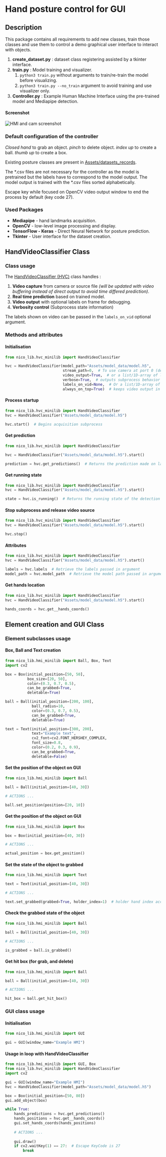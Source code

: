 # Hand posture control for GUI

## Description
This package contains all requirements to add new classes, 
train those classes and use them to control a demo graphical user interface to interact with objects.

1. **create_dataset.py** : dataset class registering assisted by a tkinter interface.
2. **train.py** : Model training and visualizer.
   1. `python3 train.py` without arguments to train/re-train the model before visualizing.
   2. `python3 train.py --no_train` argument to avoid training and use visualizer only.
3. **Controller.py** : Example Human Machine Interface using the pre-trained model and Mediapipe detection.

#### Screenshot
![HMI and cam screenshot](screenshots/HMI_and_cam.png)

### Default configuration of the controller
*Closed hand* to grab an object.
*pinch* to delete object.
*index up* to create a ball.
*thumb up* to create a box.

Existing posture classes are present in [Assets/datasets_records](Assets/datasets_records).

The *.csv files are not necessary for the controller as the model is pretrained 
but the labels have to correspond to the model output.
The model output is trained with the *.csv files sorted alphabetically.

Escape key while focused on OpenCV video output window to end the process by default (key code 27).

### Used Packages

* **Mediapipe** - hand landmarks acquisition.
* **OpenCV** - low-level image processing and display.
* **TensorFlow - Keras** - Direct Neural Network for posture prediction.
* **Tkinter** - User interface for the dataset creation.

## HandVideoClassifier Class

### Class usage

The [HandVideoClassifier (HVC)](nico_lib/hvc_minilib.py) class handles :

1. **Video capture** from camera or source file 
*(will be updated with video buffering instead of direct output to avoid time differed prediction)*.
2. **Real time prediction** based on trained model.
3. **Video output** with optional labels on frame for debugging.
4. **Verbosity control** (Subprocess state information)

The labels shown on video can be passed in the `labels_on_vid` optional argument.

### Methods and attributes

#### Initialisation

```python
from nico_lib.hvc_minilib import HandVideoClassifier

hvc = HandVideoClassifier(model_path="Assets/model_data/model.h5",
                          stream_path=0,  # To use camera at port 0 (default)
                          video_output=True,  # or a list/1D-array of labels
                          verbose=True,  # outputs subprocess behavior to console
                          labels_on_vid=None,  # Or a list/1D-array of labels
                          always_on_top=True)  # keeps video output in front of other apps
```

#### Process startup

```python
from nico_lib.hvc_minilib import HandVideoClassifier
hvc = HandVideoClassifier("Assets/model_data/model.h5")

hvc.start()  # Begins acquisition subprocess
```

#### Get prediction

```python
from nico_lib.hvc_minilib import HandVideoClassifier

hvc = HandVideoClassifier("Assets/model_data/model.h5").start()

prediction = hvc.get_predictions()  # Returns the prediction made on last frame
```

#### Get running state

```python
from nico_lib.hvc_minilib import HandVideoClassifier
hvc = HandVideoClassifier("Assets/model_data/model.h5").start()

state = hvc.is_running()  # Returns the running state of the detection subprocess (bool)
```

#### Stop subprocess and release video source

```python
from nico_lib.hvc_minilib import HandVideoClassifier
hvc = HandVideoClassifier("Assets/model_data/model.h5").start()

hvc.stop()
```

#### Attributes

```python
from nico_lib.hvc_minilib import HandVideoClassifier
hvc = HandVideoClassifier("Assets/model_data/model.h5").start()

labels = hvc.labels  # Retrieve the labels passed in argument
model_path = hvc.model_path  # Retrieve the model path passed in argument
```

#### Get hands location

```python
from nico_lib.hvc_minilib import HandVideoClassifier
hvc = HandVideoClassifier("Assets/model_data/model.h5").start()

hands_coords = hvc.get__hands_coords()
```

## Element creation and GUI Class

### Element subclasses usage

#### Box, Ball and Text creation

```python
from nico_lib.hmi_minilib import Ball, Box, Text
import cv2

box = Box(initial_position=[50, 50],
          box_size=[20, 50],
          color=(0.3, 0.7, 0.5),
          can_be_grabbed=True,
          deletable=True)

ball = Ball(initial_position=[200, 100],
            ball_radius=10,
            color=(0.3, 0.7, 0.5),
            can_be_grabbed=True,
            deletable=True)

text = Text(initial_position=[300, 200],
            text="Example text",
            cv2_font=cv2.FONT_HERSHEY_COMPLEX,
            font_size=0.8,
            color=(0.2, 0.3, 0.9),
            can_be_grabbed=True,
            deletable=False)
```

#### Set the position of the object on GUI

```python
from nico_lib.hmi_minilib import Ball

ball = Ball(initial_position=[40, 30])

# ACTIONS ...

ball.set_position(position=[20, 10])
```

#### Get the position of the object on GUI

```python
from nico_lib.hmi_minilib import Box

box = Box(initial_position=[40, 30])

# ACTIONS ...

actual_position = box.get_position()
```

#### Set the state of the object to grabbed

```python
from nico_lib.hmi_minilib import Text

text = Text(initial_position=[40, 30])

# ACTIONS ...

text.set_grabbed(grabbed=True, holder_index=1)  # holder hand index accessible through Element.grabbed_by
```

#### Check the grabbed state of the object

```python
from nico_lib.hmi_minilib import Ball

ball = Ball(initial_position=[40, 30])

# ACTIONS ...

is_grabbed = ball.is_grabbed()
```

#### Get hit box (for grab, and delete)

```python
from nico_lib.hmi_minilib import Ball

ball = Ball(initial_position=[40, 30])

# ACTIONS ...

hit_box = ball.get_hit_box()
```

### GUI class usage

#### Initialisation

```python
from nico_lib.hmi_minilib import GUI

gui = GUI(window_name="Example HMI")
```

#### Usage in loop with HandVideoClassifier

```python
from nico_lib.hmi_minilib import GUI, Box
from nico_lib.hvc_minilib import HandVideoClassifier
import cv2

gui = GUI(window_name="Example HMI")
hvc = HandVideoClassifier(model_path="Assets/model_data/model.h5")

box = Box(initial_position=[50, 80])
gui.add_object(box)

while True:
    hands_predictions = hvc.get_predictions()
    hands_positions = hvc.get__hands_coords()
    gui.set_hands_coords(hands_positions)
   
    # ACTIONS ...
   
    gui.draw()
    if cv2.waitKey(1) == 27:  # Escape KeyCode is 27
        break
```